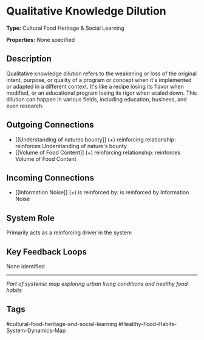 # Qualitative Knowledge Dilution

**Type:** Cultural Food Heritage & Social Learning

**Properties:** None specified

## Description
Qualitative knowledge dilution refers to the weakening or loss of the original intent, purpose, or quality of a program or concept when it's implemented or adapted in a different context. It's like a recipe losing its flavor when modified, or an educational program losing its rigor when scaled down. This dilution can happen in various fields, including education, business, and even research.

## Outgoing Connections
- [[Understanding of natures bounty]] (+) reinforcing relationship: reinforces Understanding of nature's bounty
- [[Volume of Food Content]] (+) reinforcing relationship: reinforces Volume of Food Content

## Incoming Connections
- [[Information Noise]] (+) is reinforced by: is reinforced by Information Noise

## System Role
Primarily acts as a reinforcing driver in the system

## Key Feedback Loops
None identified

---
*Part of systemic map exploring urban living conditions and healthy food habits*

## Tags
#cultural-food-heritage-and-social-learning #Healthy-Food-Habits-System-Dynamics-Map
